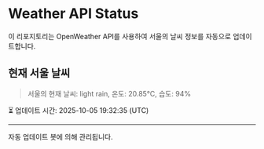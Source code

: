 
# Weather API Status

이 리포지토리는 OpenWeather API를 사용하여 서울의 날씨 정보를 자동으로 업데이트합니다.

## 현재 서울 날씨
> 서울의 현재 날씨: light rain, 온도: 20.85°C, 습도: 94%

⏳ 업데이트 시간: 2025-10-05 19:32:35 (UTC)

---
자동 업데이트 봇에 의해 관리됩니다.

